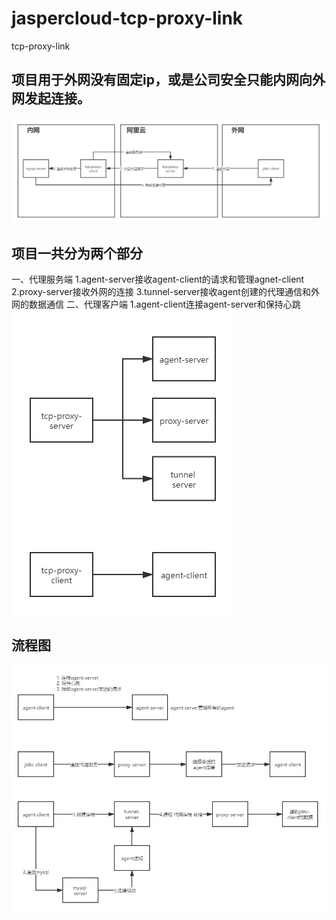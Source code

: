 # jaspercloud-tcp-proxy-link
tcp-proxy-link

## 项目用于外网没有固定ip，或是公司安全只能内网向外网发起连接。
<img src="data/preview.jpg">

## 项目一共分为两个部分
一、代理服务端
1.agent-server接收agent-client的请求和管理agnet-client
2.proxy-server接收外网的连接
3.tunnel-server接收agent创建的代理通信和外网的数据通信
二、代理客户端
1.agent-client连接agent-server和保持心跳
<img src="data/struct.jpg">

## 流程图
<img src="data/flow.jpg">
